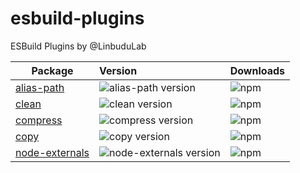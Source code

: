 # esbuild-plugins

ESBuild Plugins by @LinbuduLab

| Package                                                  | Version                                                      | Downloads                                                    |
| -------------------------------------------------------- | :----------------------------------------------------------- | ------------------------------------------------------------ |
| [alias-path](packages/esbuild-plugin-alias-path)         | ![alias-path version](https://img.shields.io/npm/v/esbuild-plugin-alias-path.svg?label=%20) | ![npm](https://img.shields.io/npm/dw/esbuild-plugin-alias-path) |
| [clean](packages/esbuild-plugin-clean)                   | ![clean version](https://img.shields.io/npm/v/esbuild-plugin-clean.svg?label=%20) | ![npm](https://img.shields.io/npm/dw/esbuild-plugin-clean)   |
| [compress](packages/esbuild-plugin-compress)             | ![compress version](https://img.shields.io/npm/v/esbuild-plugin-compress.svg?label=%20) | ![npm](https://img.shields.io/npm/dw/esbuild-plugin-compress) |
| [copy](packages/esbuild-plugin-copy)                     | ![copy version](https://img.shields.io/npm/v/esbuild-plugin-copy.svg?label=%20) | ![npm](https://img.shields.io/npm/dw/esbuild-plugin-copy)    |
| [node-externals](packages/esbuild-plugin-node-externals) | ![node-externals version](https://img.shields.io/npm/v/esbuild-plugin-node-externals.svg?label=%20) | ![npm](https://img.shields.io/npm/dw/esbuild-plugin-node-externals) |

